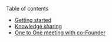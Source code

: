 Table of contents

* [Getting started](getting-started)
* [Knowledge sharing](knowledge-sharing)
* [One to One meeting with co-Founder](one-to-one-meeting-with-founder)
